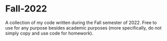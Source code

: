 # Fall-2022
A collection of my code written during the Fall semester of 2022. Free to use for any purpose besides academic purposes (more specifically, do not simply copy and use code for homework).
